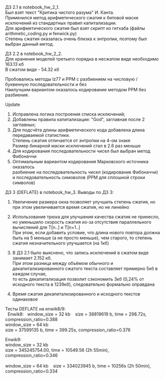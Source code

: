 ДЗ 2.1 в notebook_hw_2_1.  
Был взят текст "Критика чистого разума" И. Канта.  
Применился метод арифметического сжатия к битовой маске исключений из стандартных правил капитализации.   
Для арифметического сжатия был взят скрипт из гитхаба (файлы arithmetic_coding.py и fenwick.py)  
Степень сжатия оказалась очень близка к энтропии, поэтому был выбран данный метод.  


ДЗ 2.2 в notebook_hw_2_2.  
Для хранения моделей третьего порядка в несжатом виде необходимо 163.13 кб   
В сжатом виде - 54.32 кб  
  
Пробовались методы lz77 и PPM с разбиением на числовую / буквенную последовательности и без  
Наилучшим вариантом оказалось кодирование методом PPM без разбиения.  

Update
1. Исправлена логика построения списка исключений;  
2. Добавлены правила капитализации: "God", заглавная после 2 заглавных;   
3. Для подсчёта длины арифметического кода добавлена длина передаваемой статистики.   
Степень сжатия отличается от энтропии на 4-ом знаке    
Размер бинарной маски исключений стал в 2.6 раз меньше  
4. Для кодирования последовательности чисел был выбран метод Фибоначчи
5. Оптимальным вариантом кодирования Марковского источника оказалось  
разбиение на последовательность чисел (кодирование Фибоначчи) и последовательность симоволов (PPM для сплошной строки символов)


ДЗ 3 (DEFLATE) в notebook_hw_3.
Выводы по ДЗ 3:  
1. Увеличение размера окна позволяет улучшить степень сжатия, но при этом увеличивается время сжатия, но не линейно  
  
2. Использование трюка для улучшения качества сжатия не принесло, но уменьшило скорость сжатия из-за отсутствия параллельного вычислений для T[n..] и T[n+1..]    
При этом, если добавить условие, что длина нового повтора должна быть на 5 меньше (а не просто меньше), чем старого, то степень сжатия незначительного улучшается (на 1кб)  
  
3. В ДЗ 2.1 было выяснено, что запись исключений в сжатом виде занимает 2.152 кб.  
При этом разница между объёмом обычного и декапитализированного сжатого текста составляет примерно 5кб в каждом случае,   
то есть декапитализация позволит сэкономить 3кб (0,24% от исходного текста в 1239кб), следовательно формально оправдана

4. Время сжатия декапитализированного и исходного текстов одинаковое
   
Тесты DEFLATE на enwik8/9:   
  
Enwik8:   
window_size = 32 kb   
size = 38819619 b, time = 298.72s, compression_ratio=0.388  
    
window_size = 64 kb     
size = 37599135 b, time = 399.25s, compression_ratio=0.376    
  
Enwik9:    
window_size = 32 kb     
size = 345245754.00, time = 10549.56 (2h 55min), compression_ratio=0.346  
    
window_size = 64 kb    
size = 334023945 b, time = 10256s (2h 50min), compression_ratio=0.334  